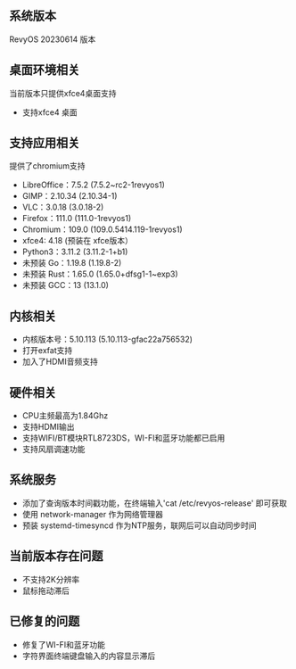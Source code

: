 ## 系统版本

RevyOS 20230614 版本

## 桌面环境相关

当前版本只提供xfce4桌面支持

- 支持xfce4 桌面

## 支持应用相关

提供了chromium支持

- LibreOffice：7.5.2 (7.5.2~rc2-1revyos1)
- GIMP：2.10.34 (2.10.34-1)
- VLC：3.0.18 (3.0.18-2)
- Firefox：111.0 (111.0-1revyos1)
- Chromium：109.0 (109.0.5414.119-1revyos1)
- xfce4: 4.18 (预装在 xfce版本）
- Python3：3.11.2 (3.11.2-1+b1)
- 未预装 Go：1.19.8 (1.19.8-2)
- 未预装 Rust：1.65.0 (1.65.0+dfsg1-1~exp3)
- 未预装 GCC：13 (13.1.0)

## 内核相关

- 内核版本号：5.10.113 (5.10.113-gfac22a756532)
- 打开exfat支持
- 加入了HDMI音频支持

## 硬件相关

- CPU主频最高为1.84Ghz
- 支持HDMI输出
- 支持WIFI/BT模块RTL8723DS，WI-FI和蓝牙功能都已启用
- 支持风扇调速功能

## 系统服务

- 添加了查询版本时间戳功能，在终端输入'cat /etc/revyos-release' 即可获取
- 使用 network-manager 作为网络管理器
- 预装 systemd-timesyncd 作为NTP服务，联网后可以自动同步时间

## 当前版本存在问题

- 不支持2K分辨率
- 鼠标拖动滞后

## 已修复的问题

- 修复了WI-FI和蓝牙功能
- 字符界面终端键盘输入的内容显示滞后
